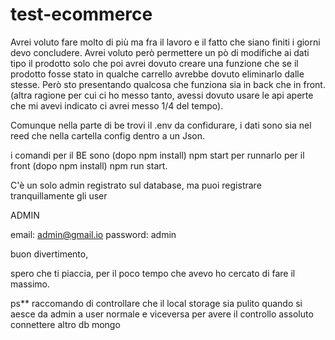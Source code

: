 # test-ecommerce


Avrei voluto fare molto di più ma fra il lavoro e il fatto che siano finiti i giorni devo concludere. Avrei voluto però permettere un pò di modifiche ai dati tipo il prodotto solo che poi avrei dovuto creare una funzione che se il prodotto fosse stato in qualche carrello avrebbe dovuto eliminarlo dalle stesse.
Però sto presentando qualcosa che funziona sia in back che in front. (altra ragione per cui ci ho messo tanto, avessi dovuto usare le api aperte che mi avevi indicato ci avrei messo 1/4 del tempo).

Comunque nella parte di be trovi il .env da confidurare, i dati sono sia nel reed che nella cartella config dentro a un Json.

i comandi per il BE sono (dopo npm install) npm start per runnarlo
per il front (dopo npm install) npm run start.

C'è un solo admin registrato sul database, ma puoi registrare tranquillamente gli user



ADMIN

email: admin@gmail.io
password: admin

buon divertimento,

spero che ti piaccia,
per il poco tempo che avevo ho cercato di fare il massimo.

ps** raccomando di controllare che il local storage sia pulito quando si aesce da admin a user normale e viceversa
per avere il controllo assoluto connettere altro db mongo